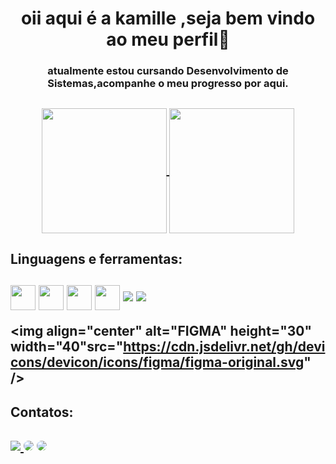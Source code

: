 
 <h1 align="center" >oii aqui é a kamille ,seja bem vindo ao meu perfil🌠</h1>

 <div align="center">
<h3 align="center" font-family = "Playpen Sans" >atualmente estou cursando Desenvolvimento de Sistemas,acompanhe o meu progresso por aqui. <h2/>
<a href="https://github.com/anuraghazra/github-readme-stats">
  <img height=200 align="center" src="https://github-readme-stats.vercel.app/api?username=KamiMilo&show_icons=true&theme=radical" />
</a>
<a href="https://github.com/anuraghazra/convoychat">
  <img height=200 align="center" src="https://github-readme-stats.vercel.app/api/top-langs/?username=KamiMilo&layout=donut&theme=radical" />
</a>
</div>
<div>
 <h2 font-family = "Playpen Sans">Linguagens e ferramentas: <h2>
  
<img align="center" height=40 src="https://cdn.jsdelivr.net/gh/devicons/devicon/icons/html5/html5-original.svg" />
<img align="center" height=40 src="https://cdn.jsdelivr.net/gh/devicons/devicon/icons/css3/css3-original.svg" />          
<img align="center" height=40 src="https://cdn.jsdelivr.net/gh/devicons/devicon/icons/csharp/csharp-original.svg" />
<img align="center" height=40 src="https://cdn.jsdelivr.net/gh/devicons/devicon/icons/vscode/vscode-original.svg" /> 
<img src="https://cdn.jsdelivr.net/gh/devicons/devicon/icons/csharp/csharp-original.svg" />
<img src="https://cdn.jsdelivr.net/gh/devicons/devicon/icons/microsoftsqlserver/microsoftsqlserver-plain-wordmark.svg" />
         
          
<img align="center" alt="FIGMA" height="30" width="40"src="https://cdn.jsdelivr.net/gh/devicons/devicon/icons/figma/figma-original.svg" />
</div>
   <div>
 <h2 font-family = "Playpen Sans" >Contatos:<h2>
 <a href = "mailto:kamille.senai@gmail.com"><img src="https://img.shields.io/badge/-Gmail-%23333?style=for-the-badge&logo=gmail&logoColor=white" target="_blank"</a>
<a href="https://www.instagram.com/kamilleland.png/" target="_blank"><img src="https://img.shields.io/badge/-Instagram-%23E4405F?style=for-the-badge&logo=instagram&logoColor=white" style="border-radius: 30px"></a>
   <a href="https://www.linkedin.com/in/kamille-milo-0a6155266" target="_blank"><img src="https://img.shields.io/badge/-LinkedIn-%230077B5?style=for-the-badge&logo=linkedin&logoColor=white" style="border-radius: 30px" target="_blank"></a> 
   </div>




